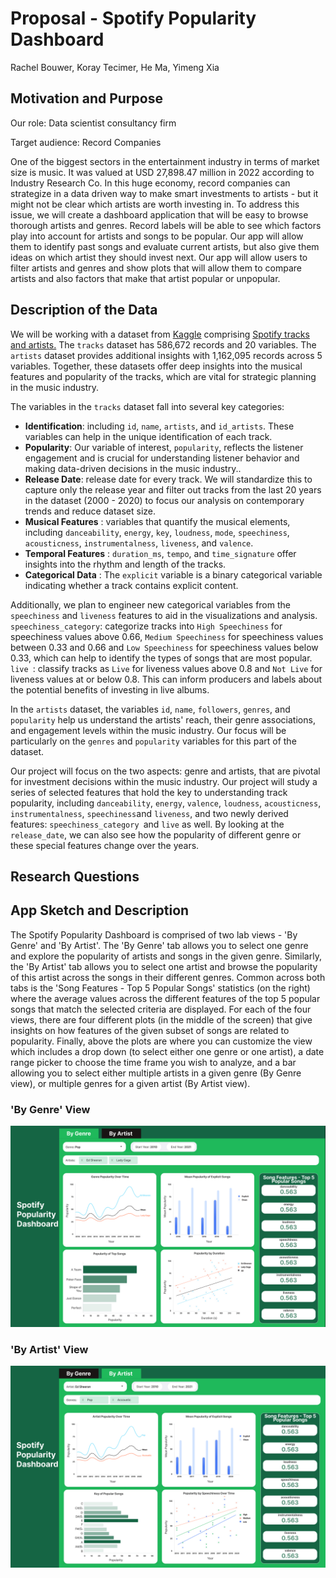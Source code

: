 # Proposal - Spotify Popularity Dashboard

Rachel Bouwer, Koray Tecimer, He Ma, Yimeng Xia

## Motivation and Purpose

Our role: Data scientist consultancy firm

Target audience: Record Companies

One of the biggest sectors in the entertainment industry in terms of market size is music. It was valued at USD 27,898.47 million in 2022 according to Industry Research Co. In this huge economy, record companies can strategize in a data driven way to make smart investments to artists - but it might not be clear which artists are worth investing in. To address this issue, we will create a dashboard application that will be easy to browse thorough artists and genres. Record labels will be able to see which factors play into account for artists and songs to be popular. Our app will allow them to identify past songs and evaluate current artists, but also give them ideas on which artist they should invest next. Our app will allow users to filter artists and genres and show plots that will allow them to compare artists and also factors that make that artist popular or unpopular.


## Description of the Data
We will be working with a dataset from [Kaggle](https://www.kaggle.com/) comprising [Spotify tracks and artists.](https://www.kaggle.com/datasets/yamaerenay/spotify-dataset-19212020-600k-tracks/data) The `tracks` dataset has 586,672 records and 20 variables. The `artists` dataset provides additional insights with 1,162,095 records across 5 variables. Together, these datasets offer deep insights into the musical features and popularity of the tracks, which are vital for strategic planning in the music industry.

The variables in the `tracks` dataset fall into several key categories:

* **Identification**:  including `id`, `name`, `artists`, and `id_artists`.  These variables can help in the unique identification of each track.
* **Popularity**: Our variable of interest, `popularity`, reflects the listener engagement and is crucial for understanding listener behavior and making data-driven decisions in the music industry..
* **Release Date**: release date for every track. We will standardize this to capture only the release year and filter out tracks from the last 20 years in the dataset (2000 - 2020) to focus our analysis on contemporary trends and reduce dataset size.
* **Musical Features** : variables that quantify the musical elements, including `danceability`, `energy`, `key`, `loudness`, `mode`, `speechiness`, `acousticness`, `instrumentalness`, `liveness`, and `valence`.
* **Temporal Features** :  `duration_ms`, `tempo`, and `time_signature` offer insights into the rhythm and length of the tracks.
* **Categorical Data** : The `explicit` variable is a binary categorical variable indicating whether a track contains explicit content.

Additionally, we plan to engineer new categorical variables from the `speechiness` and `liveness` features to aid in the visualizations and analysis.
`speechiness_category`: categorize tracks into  `High Speechiness` for speechiness values above 0.66, `Medium Speechiness` for speechiness values between 0.33 and 0.66 and `Low Speechiness` for speechiness values below 0.33, which can help to identify the types of songs that are most popular.
`live `: classify tracks as `Live` for liveness values above 0.8 and `Not Live` for liveness values at or below 0.8. This can inform producers and labels about the potential benefits of investing in live albums.

In the `artists` dataset, the variables `id`, `name`, `followers`, `genres`, and `popularity` help us understand the artists' reach, their genre associations, and engagement levels within the music industry. Our focus will be particularly on the `genres` and `popularity` variables for this part of the dataset.

Our project will focus on the two aspects: genre and artists, that are pivotal for investment decisions within the music industry. Our project will study a series of selected features that hold the key to understanding track popularity, including `danceability`, `energy`, `valence`, `loudness`, `acousticness`, `instrumentalness`, `speechiness`and `liveness`, and two newly derived features:  `speechiness_category `and `live` as well. By looking at the `release_date`, we can also see how the popularity of different genre or these special features change over the years.

## Research Questions

## App Sketch and Description

The Spotify Popularity Dashboard is comprised of two lab views - 'By Genre' and 'By Artist'. The 'By Genre' tab allows you to select one genre and explore the popularity of artists and songs in the given genre. Similarly, the 'By Artist' tab allows you to select one artist and browse the popularity of this artist across the songs in their different genres. Common across both tabs is the 'Song Features - Top 5 Popular Songs' statistics (on the right) where the average values across the different features of the top 5 popular songs that match the selected criteria are displayed. For each of the four views, there are four different plots (in the middle of the screen) that give insights on how features of the given subset of songs are related to popularity. Finally, above the plots are where you can customize the view which includes a drop down (to select either one genre or one artist), a date range picker to choose the time frame you wish to analyze, and a bar allowing you to select either multiple artists in a given genre (By Genre view), or multiple genres for a given artist (By Artist view).

### 'By Genre' View

 !["By Genre view"](../img/sketch_genre.png)

### 'By Artist' View

 !["By Artist view"](../img/sketch_artist.png)

